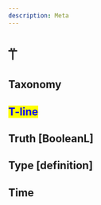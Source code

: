 ```yaml
---
description: Meta
---
```


# ⍡

## Taxonomy

## <mark style="color:blue;">T-line</mark>

## Truth \[BooleanL]

## Type \[definition]

## Time
